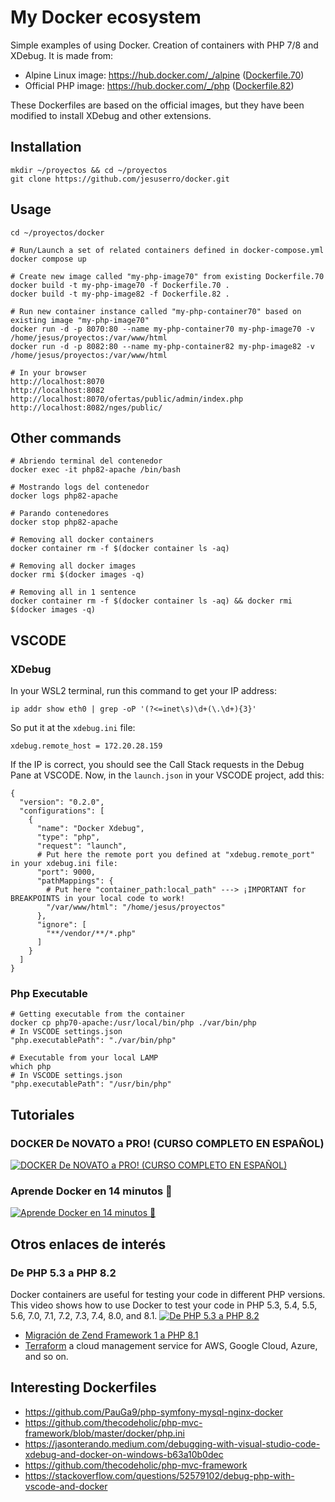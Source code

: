 # My Docker ecosystem

Simple examples of using Docker. Creation of containers with PHP 7/8 and XDebug.
It is made from:

- Alpine Linux image: <https://hub.docker.com/_/alpine> ([Dockerfile.70](https://github.com/jesuserro/docker/blob/main/Dockerfile.70))
- Official PHP image: <https://hub.docker.com/_/php> ([Dockerfile.82](https://github.com/jesuserro/docker/blob/main/Dockerfile.82))

These Dockerfiles are based on the official images, but they have been modified to install XDebug and other extensions.

## Installation

``` shell
mkdir ~/proyectos && cd ~/proyectos
git clone https://github.com/jesuserro/docker.git
```

## Usage

``` shell
cd ~/proyectos/docker

# Run/Launch a set of related containers defined in docker-compose.yml 
docker compose up

# Create new image called "my-php-image70" from existing Dockerfile.70
docker build -t my-php-image70 -f Dockerfile.70 .
docker build -t my-php-image82 -f Dockerfile.82 .

# Run new container instance called "my-php-container70" based on existing image "my-php-image70"
docker run -d -p 8070:80 --name my-php-container70 my-php-image70 -v /home/jesus/proyectos:/var/www/html
docker run -d -p 8082:80 --name my-php-container82 my-php-image82 -v /home/jesus/proyectos:/var/www/html

# In your browser
http://localhost:8070
http://localhost:8082
http://localhost:8070/ofertas/public/admin/index.php
http://localhost:8082/nges/public/
```

## Other commands

``` shell
# Abriendo terminal del contenedor
docker exec -it php82-apache /bin/bash

# Mostrando logs del contenedor
docker logs php82-apache

# Parando contenedores
docker stop php82-apache

# Removing all docker containers  
docker container rm -f $(docker container ls -aq)

# Removing all docker images  
docker rmi $(docker images -q)

# Removing all in 1 sentence
docker container rm -f $(docker container ls -aq) && docker rmi $(docker images -q)
```

## VSCODE

### XDebug

In your WSL2 terminal, run this command to get your IP address:

``` shell
ip addr show eth0 | grep -oP '(?<=inet\s)\d+(\.\d+){3}'
```

So put it at the `xdebug.ini` file:

``` shell
xdebug.remote_host = 172.20.28.159
```

If the IP is correct, you should see the Call Stack requests in the Debug Pane at VSCODE.
Now, in the `launch.json` in your VSCODE project, add this:

``` shell
{
  "version": "0.2.0",
  "configurations": [
    {
      "name": "Docker Xdebug",
      "type": "php",
      "request": "launch",
      # Put here the remote port you defined at "xdebug.remote_port" in your xdebug.ini file:
      "port": 9000,
      "pathMappings": {
        # Put here "container_path:local_path" ---> ¡IMPORTANT for BREAKPOINTS in your local code to work!
        "/var/www/html": "/home/jesus/proyectos" 
      },
      "ignore": [
        "**/vendor/**/*.php"
      ]
    }
  ]
}
```

### Php Executable

``` shell
# Getting executable from the container
docker cp php70-apache:/usr/local/bin/php ./var/bin/php
# In VSCODE settings.json
"php.executablePath": "./var/bin/php"

# Executable from your local LAMP
which php
# In VSCODE settings.json
"php.executablePath": "/usr/bin/php"
```

## Tutoriales

### DOCKER De NOVATO a PRO! (CURSO COMPLETO EN ESPAÑOL)

[![DOCKER De NOVATO a PRO! (CURSO COMPLETO EN ESPAÑOL)](https://img.youtube.com/vi/CV_Uf3Dq-EU/0.jpg)](https://www.youtube.com/watch?v=CV_Uf3Dq-EU)

### Aprende Docker en 14 minutos 🐳

[![Aprende Docker en 14 minutos 🐳](https://img.youtube.com/vi/6idFknRIOp4/0.jpg)](https://www.youtube.com/watch?v=6idFknRIOp4)

## Otros enlaces de interés

### De PHP 5.3 a PHP 8.2

Docker containers are useful for testing your code in different PHP versions. This video shows how to use Docker to test your code in PHP 5.3, 5.4, 5.5, 5.6, 7.0, 7.1, 7.2, 7.3, 7.4, 8.0, and 8.1.
[![De PHP 5.3 a PHP 8.2](https://img.youtube.com/vi/BHAYO6esXlw/0.jpg)](https://www.youtube.com/watch?v=BHAYO6esXlw)

- [Migración de Zend Framework 1 a PHP 8.1](https://github.com/Shardj/zf1-future)
- [Terraform](https://registry.terraform.io/) a cloud management service for AWS, Google Cloud, Azure, and so on.

## Interesting Dockerfiles

- <https://github.com/PauGa9/php-symfony-mysql-nginx-docker>
- <https://github.com/thecodeholic/php-mvc-framework/blob/master/docker/php.ini>
- <https://jasonterando.medium.com/debugging-with-visual-studio-code-xdebug-and-docker-on-windows-b63a10b0dec>
- <https://github.com/thecodeholic/php-mvc-framework>
- <https://stackoverflow.com/questions/52579102/debug-php-with-vscode-and-docker>
